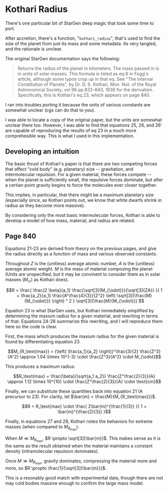 # Kothari Radius

There's one particular bit of StarGen deep magic that took some time to port.

After accretion, there's a function, "`kothari_radius`", that's used to find the
size of the planet from just its mass and some metadata. Its very tangled, and
the rationale is unclear.

The original StarGen documentation says the following:

> Returns the radius of the planet in kilometers. The mass passed in is in
> units of solar masses. This formula is listed as eq.9 in Fogg's article,
> although some typos crop up in that eq. See
> "The Internal Constitution of Planets", by Dr. D. S. Kothari, Mon. Not. of
> the Royal Astronomical Society, vol 96 pp.833-843, 1936 for the derivation.
> Specifically, this is Kothari's eq.23, which appears on page 840.                                     

I ran into troubles porting it because the units of various constants are
somewhat unclear (cgs can do that to you).

I was able to locate a copy of the original paper, but the units are
somewhat unclear there too. However, I was able to find that equations
25, 26, and 26' are capable of reproducing the results of eq 23 in a much
more comprehesible way. This is what I used in this implementation.

## Developing an intuition

The basic thrust of Kothari's paper is that there are two competing forces
that affect "cold body" (e.g. planetary) size -- gravitation, and
intermolecular repulsion. For a given material, these forces compete -- when
the planet is sufficiently small, the repulsive forces dominate, but after a
certian point gravity begins to force the molecules ever closer together.

This implies, in particular, that there might be a maximum planetary size
(especially since, as Kothari points out, we know that white dwarfs shrink
in radius as they become more massive).

By considering only the most basic intermolecular forces, Kothari is able to
develop a model of how mass, material, and radius are related.


## Page 840

Equations 21-23 are derived from theory on the previous pages, and give
the radius directly as a function of mass and various observed constants.

Throughout $`Z`$ is the (unitless) average atomic number, $`A`$ is the
(unitless) average atomic weight. $`M`$ is the mass of material composing
the planet (Units are unspecified, but it may be convinent to consider
them as in solar masses ($`M_{\odot}`$) as Kothari does).

```math
R =
\frac{
 \frac{2 \beta}{a_1}
 \frac{\sqrt[3]{M_{\odot}}}{\sqrt[3]{ZA}}
}{
 1 +
 \frac{a_2}{a_1}
 \frac{A^\frac{4}{3}}{Z^2}
 \left( \sqrt[3]{\frac{M}{M_{\odot}}} \right) ^ 2
}
\sqrt[3]{\frac{M}{M_{\odot}}}

```

Equation 23 is what StarGen uses, but Kothari immediately simplified by
determining the maxium radius for a given material, and rewriting in terms
of that. Equations 24-28 summarize this rewriting, and I will reproduce them
here so the code is clear.

First, the mass which produces the maxium radius for the given material
is found by differentiating equation 23.

```math
M_{R_\text{max}}
= {\left( \frac{a_1}{a_2} \right)}^\frac{3}{2} \frac{Z^3}{A^2}
\approx  1.04 \times 10^{-3} \cdot \frac{Z^3}{A^2} \cdot M_{\odot}
```

This produces a maximum radius:

```math
R_\text{max}
= \frac{\beta}{\sqrt{a_1 a_2}} \frac{Z^\frac{2}{3}}{A}
\approx 1.12 \times 10^{10} \cdot \frac{Z^\frac{2}{3}}{A} \cdot \text{cm}
```

Finally, we can substitute these quantities back into equation 21 (A precursor to 23). For clarity, let $`\bar{m} = \frac{M}{M_{R_\text{max}}}`$.

```math
R = R_\text{max} \cdot \frac{
    2\bar{m}^{\frac{1}{3}}
}{
    1 + \bar{m}^{\frac{2}{3}}
}
```

Finally, in equations 27 and 28, Kothari notes the behaviors for extreme masses (when compared to $`M_{R_\text{max}}`$).

When $`M \ll M_{R_\text{max}}`$, $`R \propto \sqrt[3]{\bar{m}}`$. This makes sense as it is the same as the result obtained when the material maintains a constant density (intramolecular repulsion dominates).

Once $`M \gg M_{R_\text{max}}`$, gravity dominates, compressing the material more and more, so  $`R \propto \frac{1}{\sqrt[3]{\bar{m}}}`$.

This is a resonably good match with experimental data, though there are not may cold bodies massive enough to confirm the large mass model.

